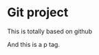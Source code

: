<!DOCTYPE html>
<html lang="en">
<head>
    <meta charset="UTF-8">
    <meta name="viewport" content="width=device-width, initial-scale=1.0">
    <link rel="stylesheet" href="style.css">
    <title>gitproj</title>
</head>
<body>
    <h1>Git project</h1>
    <p>This is totally based on github</p>
    <p>And this is a p tag.</p>
</body>
</html>
